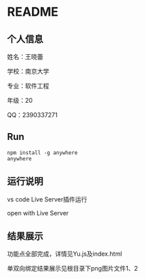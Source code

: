 # README

## 个人信息

姓名：王晓蕾

学校：南京大学

专业：软件工程

年级：20

QQ：2390337271

## Run

```shell
npm install -g anywhere
anywhere
```

## 运行说明

vs code Live Server插件运行

open with Live Server

## 结果展示

功能点全部完成，详情见Yu.js及index.html

单双向绑定结果展示见根目录下png图片文件1、2



 

​         
